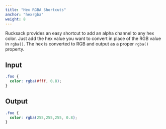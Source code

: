 ```yaml
---
title: "Hex RGBA Shortcuts"
anchor: "hexrgba"
weight: 8
---
```

Rucksack provides an easy shortcut to add an alpha channel to any hex color. Just add the hex value you want to convert in place of the RGB value in `rgba()`. The hex is converted to RGB and output as a proper `rgba()` property.

## Input
```css
.foo {
  color: rgba(#fff, 0.8);
}
```

## Output
```css
.foo {
  color: rgba(255,255,255, 0.8);
}
```
